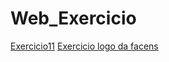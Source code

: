 # Web_Exercicio

[Exercicio11](https://github.com/jonathan147/Web_Exercicio/blob/master/Exe.11/Exe11.html)
[Exercicio logo da facens](https://github.com/jonathan147/Web_Exercicio/blob/master/exercicios/helo.html)
